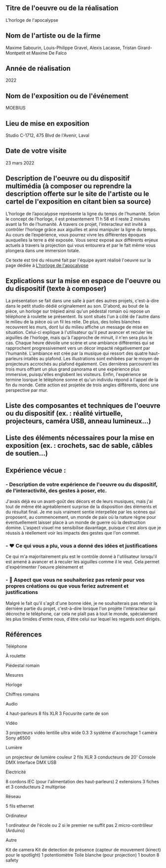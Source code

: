  ## Titre de l'oeuvre ou de la réalisation
 
 L'horloge de l'apocalypse

 ## Nom de l'artiste ou de la firme
 
 Maxime Sabourin, Louis-Philippe Gravel, Alexis Lacasse, Tristan Girard-Montpetit et Maxime De Falco

 ## Année de réalisation
 
 2022

 ## Nom de l'exposition ou de l'événement
 
 MOEBIUS

 ## Lieu de mise en exposition
 
 Studio C-1712, 475 Blvd de l'Avenir, Laval

 ## Date de votre visite
 
 23 mars 2022

 ## Description de l'oeuvre ou du dispositif multimédia (à composer ou reprendre la description offerte sur le site de l'artiste ou le cartel de l'exposition en citant bien sa source)
 
L’horloge de l’apocalypse représente la ligne du temps de l’humanité. Selon le concept de l’horloge, il est présentement 11 h 58 et il reste 2 minutes avant la fin de l’humanité. À travers ce projet, l’interacteur est invité à contrôler l’horloge grâce aux aiguilles et ainsi manipuler la ligne du temps. Au cours de l’expérience, vous pourrez vivre les différentes époques auxquelles la terre a été exposée. Vous serez exposé aux différents enjeux actuels à travers la projection qui vous entourera et par le fait même vous plongera dans une immersion totale.
 
 Ce texte est tiré du résumé fait par l'équipe ayant réalisé l'oeuvre sur la page dédiée à [L'horloge de l'apocalypse](https://tim-montmorency.com/2022/projets/L-horloge-de-l-apocalypse/docs/web/index.html)

 ## Explications sur la mise en espace de l'oeuvre ou du dispositif (texte à composer)
 
La présentation se fait dans une salle à part des autres projets, c'est-à-dire dans le petit studio dédié originalement au son. D'abord, au bout de la pièce, un horloge sur trépied ainsi qu'un pédestal romain où repose un téléphone à roulette se présentent. Ils sont situés l'un à côté de l'autre dans le milieu de la pièce où un fil les relie. De plus, des toiles blanches recouvrent les murs, dont lui du milieu affiche un message de mise en situation. Celui-ci explique à l'utilisateur qu'il peut avancer et reculer les aiguilles de l'horloge, mais qu'à l'approche de minuit, il n'en sera plus le cas. Chaque heure dévoile une scène et une ambiance différentes qui se rapprochent progressivement vers un décor impacté négativement par l'humanité. L'ambiance est crée par la musique qui ressort des quatre haut-parleurs intallés au plafond. Les illustrations sont exhibées par le moyen de projecteurs accrochés au plafond également. Ces dernières parcourent les trois murs offrant un plus grand panorama et une expérience plus immersive, puisqu'elles englobent les visiteurs. Enfin, l'expérience se termine losrque le téléphone sonne et qu'un individu répond à l'appel de la fin du monde. Cette action est projetée de trois angles différents, donc une perspective par mur. 

 ## Liste des composantes et techniques de l'oeuvre ou du dispositif (ex. : réalité virtuelle, projecteurs, caméra USB, anneau lumineux...)

 ## Liste des éléments nécessaires pour la mise en exposition (ex. : crochets, sac de sable, câbles de soutien...)

 ## Expérience vécue :

 ### - Description de votre expérience de l'oeuvre ou du dispositif, de l'interactivité, des gestes à poser, etc.
 
J'avais déjà eu un avant-goût des décors et de leurs musiques, mais j'ai tout de même été agréablement surprise de la disposition des éléments et du résultat final. Je me suis vraiment sentie interpellée par les scènes qui proposent, au commencement, un monde de paix où la nature règne pour éventuellement laisser place à un monde de guerre où la destruction domine. L'aspect visuel me sensibilise davantage, puisque c'est alors que je réussis à réellement voir les impacts des gestes que l'on commet. 

 ### - ❤️ Ce qui vous a plu, vous a donné des idées et justifications
 
Ce qui m'a majoritairement plu est le contrôle donné à l'utilisateur lorsqu'il est amené à avancer et à reculer les aiguilles comme il le veut. Cela permet d'expérimenter l'oeuvre pleinement et 

 ### - 🤔 Aspect que vous ne souhaiteriez pas retenir pour vos propres créations ou que vous feriez autrement et justifications
 
Malgré le fait qu'il s'agit d'une bonne idée, je ne souhaiterais pas retenir la dernière partie du projet, c'est-à-dire lorsque l'on projète l'intéracteur qui décroche le téléphone, car cela ne plaît pas à tout le monde, spécialement les plus timides d'entre nous, d'être celui sur lequel les regards sont dirigés.

 ## Références
 

Téléphone

À roulette

Piédestal romain

Mesures

Horloge

Chiffres romains

Audio

4 haut-parleurs
8 fils XLR 3
Focusrite carte de son

Vidéo

3 projecteurs vidéo lentille ultra wide 0.3
3 système d'acrochage
1 caméra Sony a6500

Lumière

un projecteur de lumière couleur
2 fils XLR 3 conducteurs de 20'
Console DMX
Interface DMX USB

Électricité

8 cordons IEC (pour l'alimentation des haut-parleurs)
2 extensions 3 fiches et 3 conducteurs
2 multiprise

Réseau

5 fils ethernet

Ordinateur

1 ordinateur de l'école ou 2 si le premier ne suffit pas
2 micro-contrôleur (Arduino)

Autre

Kit de camera
Kit de detection de présence (capteur de mouvement (kinect) pour le spotlight)
1 potentiomètre
Toile blanche (pour projection)
1 bouton
8 safety

